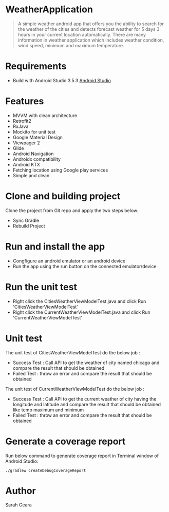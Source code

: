 # WeatherApplication
> A simple weather android app that offers you the ability to search for the weather of the cities and detects forecast weather for 5 days 3 hours in your current location automatically. There are many information in weather application which includes weather condition, wind speed, minimum and maximum temperature.

# Requirements
 - Build with Android Studio 3.5.3 [Android Studio](https://developer.android.com/studio/)
 
# Features
 - MVVM with clean architecture
 - Retrofit2
 - RxJava
 - Mockito for unit test
 - Google Material Design
 - Viewpager 2 
 - Glide 
 - Android Navigation
 - Androidx compatibility
 - Android KTX
 - Fetching location using Google play services
 - Simple and clean 

# Clone and building project

Clone the project from Git repo and apply the two steps below:
- Sync Gradle
- Rebuild Project

# Run and install the app

- Congfigure an android emulator or an android device
- Run the app using the run button on the connected emulator/device

# Run the unit test

- Right click the CitiesWeatherViewModelTest.java and click Run 'CitiesWeatherViewModelTest'
- Right click the CurrentWeatherViewModelTest.java and click Run 'CurrentWeatherViewModelTest'

# Unit test

The unit test of CitiesWeatherViewModelTest do the below job :
- Success Test : Call API to get the weather of city named chicago and compare the result that should be obtained
- Failed Test : throw an error and compare the result that should be obtained

The unit test of CurrentWeatherViewModelTest do the below job :
- Success Test : Call API to get the current weather of city having the longitude and latitude and compare the result that should be obtained like temp maximum and minimum
- Failed Test : throw an error and compare the result that should be obtained


# Generate a coverage report

Run below command to generate coverage report in Terminal window of Android Studio:

```
./gradlew createDebugCoverageReport
```

# Author

Sarah Geara
